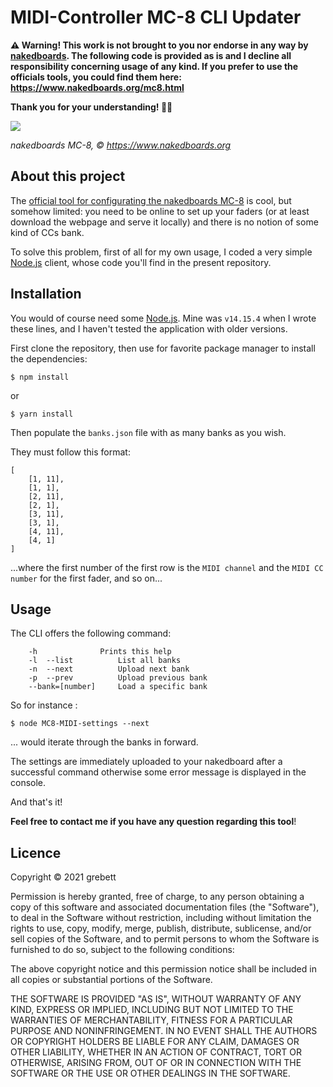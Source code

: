 # MIDI-Controller MC-8 CLI Updater

__⚠️ Warning! This work is not brought to you nor endorse in any way by [nakedboards](https://nakedboards.org). The following code is provided as is and I decline all responsibility concerning usage of any kind. If you prefer to use the officials tools, you could find them here: https://www.nakedboards.org/mc8.html__

__Thank you for your understanding! 🙇‍♂️__

<img src="https://www.nakedboards.org/slide/images/MIDI-controller.jpg"/>

_nakedboards MC-8, © https://www.nakedboards.org_


## About this project

The [official tool for configurating the nakedboards MC-8](https://www.nakedboards.org/settings_mc-8m.html?) is cool, but somehow limited: you need to be online to set up your faders (or at least download the webpage and serve it locally) and there is no notion of some kind of CCs bank.

To solve this problem, first of all for my own usage, I coded a very simple [Node.js](https://nodejs.org/en/download/) client, whose code you'll find in the present repository.

## Installation
You would of course need some [Node.js](https://nodejs.org/en/download/). Mine was `v14.15.4` when I wrote these lines, and I haven't tested the application with older versions.

First clone the repository, then use for favorite package manager to install the dependencies:

```shell
$ npm install
```
or
```shell
$ yarn install
```

Then populate the `banks.json` file with as many banks as you wish.

They must follow this format:
```
[
    [1, 11],
    [1, 1],
    [2, 11],
    [2, 1],
    [3, 11],
    [3, 1],
    [4, 11],
    [4, 1]
]
```

...where the first number of the first row is the `MIDI channel` and the `MIDI CC number` for the first fader, and so on...

## Usage

The CLI offers the following command:

```
    -h				Prints this help
    -l	--list			List all banks
    -n	--next			Upload next bank
    -p	--prev			Upload previous bank
    --bank=[number]		Load a specific bank
```

So for instance :

```shell
$ node MC8-MIDI-settings --next
```

... would iterate through the banks in forward.

The settings are immediately uploaded to your nakedboard after a successful command otherwise some error message is displayed in the console.

And that's it!

__Feel free to contact me if you have any question regarding this tool__!

## Licence

Copyright © 2021 grebett

Permission is hereby granted, free of charge, to any person obtaining a copy
of this software and associated documentation files (the "Software"), to deal
in the Software without restriction, including without limitation the rights
to use, copy, modify, merge, publish, distribute, sublicense, and/or sell
copies of the Software, and to permit persons to whom the Software is
furnished to do so, subject to the following conditions:

The above copyright notice and this permission notice shall be included in all
copies or substantial portions of the Software.

THE SOFTWARE IS PROVIDED "AS IS", WITHOUT WARRANTY OF ANY KIND, EXPRESS OR
IMPLIED, INCLUDING BUT NOT LIMITED TO THE WARRANTIES OF MERCHANTABILITY,
FITNESS FOR A PARTICULAR PURPOSE AND NONINFRINGEMENT. IN NO EVENT SHALL THE
AUTHORS OR COPYRIGHT HOLDERS BE LIABLE FOR ANY CLAIM, DAMAGES OR OTHER
LIABILITY, WHETHER IN AN ACTION OF CONTRACT, TORT OR OTHERWISE, ARISING FROM,
OUT OF OR IN CONNECTION WITH THE SOFTWARE OR THE USE OR OTHER DEALINGS IN THE
SOFTWARE.
